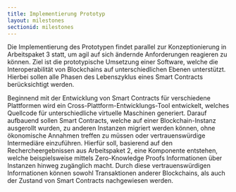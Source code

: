 ```yaml
---
title: Implementierung Prototyp
layout: milestones
sectionid: milestones
---
```

Die Implementierung des Prototypen findet parallel zur Konzeptionierung in Arbeitspaket 3 statt, um agil
auf sich ändernde Anforderungen reagieren zu können. Ziel ist die prototypische Umsetzung einer Software,
welche die Interoperabilität von Blockchains auf unterschiedlichen Ebenen unterstützt. Hierbei sollen alle
Phasen des Lebenszyklus eines Smart Contracts berücksichtigt werden. 
<!--more-->
Beginnend mit der Entwicklung von Smart Contracts für verschiedene Plattformen wird ein Cross-Plattform-Entwicklungs-Tool entwickelt,
welches Quellcode für unterschiedliche virtuelle Maschinen generiert. Darauf aufbauend sollen Smart
Contracts, welche auf einer Blockchain-Instanz ausgerollt wurden, zu anderen Instanzen migriert werden
können, ohne ökonomische Annahmen treffen zu müssen oder vertrauenswürdige Intermediäre einzuführen.
Hierfür soll, basierend auf den Rechercheergebnissen aus Arbeitspaket 2, eine Komponente entstehen,
welche beispielsweise mittels Zero-Knowledge Proofs Informationen über Instanzen hinweg zugänglich
macht. Durch diese vertrauenswürdigen Informationen können sowohl Transaktionen anderer Blockchains,
als auch der Zustand von Smart Contracts nachgewiesen werden.